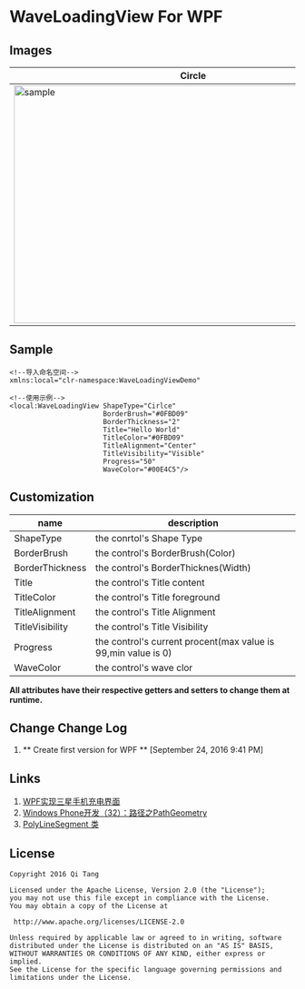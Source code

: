 # WaveLoadingView For WPF


## Images
| Circle | column |
|--------|--------|
|<img src="https://github.com/hippieZhou/ZQ.WaveLoadingView/blob/master/WPF/Screenshots/Cirlce.gif" alt="sample" title="sample" width="631" height="419"/> | <img src="https://github.com/hippieZhou/ZQ.WaveLoadingView/blob/master/WPF/Screenshots/Square.gif" alt="sample" title="sample" width="631" height="419"/> |




## Sample
```XAML
<!--导入命名空间-->
xmlns:local="clr-namespace:WaveLoadingViewDemo"

<!--使用示例-->
<local:WaveLoadingView ShapeType="Cirlce"
                       BorderBrush="#0FBD09"
					   BorderThickness="2"
					   Title="Hello World"
					   TitleColor="#0FBD09"
					   TitleAlignment="Center"
					   TitleVisibility="Visible"
					   Progress="50"
					   WaveColor="#00E4C5"/>

```


## Customization
| name | description       |
|--------|-----------------|
| ShapeType       | the conrtol's Shape Type              |
| BorderBrush     | the control's BorderBrush(Color)      |
| BorderThickness | the control's BorderThicknes(Width)   |
| Title           | the control's Title content           |
| TitleColor      | the control's Title foreground        |
| TitleAlignment  | the control's Title Alignment         |
| TitleVisibility | the control's Title Visibility        |
| Progress        | the control's current procent(max value is 99,min value is 0) |
| WaveColor       | the control's wave clor      |

**All attributes have their respective getters and setters to change them at runtime.**


## Change Change Log
1. ** Create first version for WPF ** [September 24, 2016 9:41 PM]


## Links
1. [WPF实现三星手机充电界面 ](http://www.cnblogs.com/tsliwei/p/5770546.html)
2. [ Windows Phone开发（32）：路径之PathGeometry ](http://blog.csdn.net/tcjiaan/article/details/7469512)
3. [PolyLineSegment 类](https://msdn.microsoft.com/zh-cn/library/system.windows.media.polylinesegment.aspx)


## License

    Copyright 2016 Qi Tang

	Licensed under the Apache License, Version 2.0 (the "License");
	you may not use this file except in compliance with the License.
	You may obtain a copy of the License at

     http://www.apache.org/licenses/LICENSE-2.0

	Unless required by applicable law or agreed to in writing, software
	distributed under the License is distributed on an "AS IS" BASIS,
	WITHOUT WARRANTIES OR CONDITIONS OF ANY KIND, either express or implied.
	See the License for the specific language governing permissions and
	limitations under the License.

